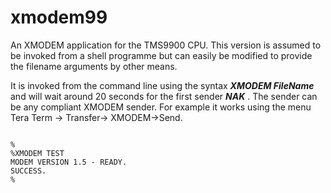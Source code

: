 # xmodem99
An XMODEM application for the TMS9900 CPU.  This version is assumed to be invoked from a shell programme but can easily be modified to provide the filename arguments by other means.  

It is invoked from the command line using the syntax ***XMODEM FileName*** and will wait around 20 seconds for the first sender ***NAK*** .  The sender can be any compliant XMODEM sender.  For example it works using the menu Tera Term -> Transfer-> XMODEM->Send.

~~~

%
%XMODEM TEST
MODEM VERSION 1.5 - READY.
SUCCESS.
%

~~~
